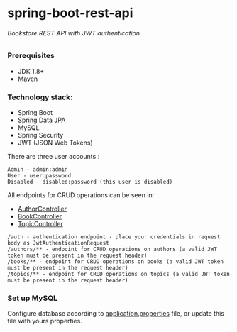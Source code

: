 # spring-boot-rest-api
###### Bookstore REST API with JWT authentication

### Prerequisites
- JDK 1.8+  
- Maven

### Technology stack:
* Spring Boot
* Spring Data JPA
* MySQL
* Spring Security
* JWT (JSON Web Tokens)

There are three user accounts :
```
Admin - admin:admin
User - user:password
Disabled - disabled:password (this user is disabled)
```

All endpoints for CRUD operations can be seen in:
 - [AuthorController](https://github.com/Kvark900/spring-boot-rest-api/blob/master/src/main/java/com/kvark900/api/controller/AuthorController.java#L23)  
 - [BookController](https://github.com/Kvark900/spring-boot-rest-api/blob/master/src/main/java/com/kvark900/api/controller/BookController.java#L21)  
 - [TopicController](https://github.com/Kvark900/spring-boot-rest-api/blob/master/src/main/java/com/kvark900/api/controller/TopicController.java#L18)  
```
/auth - authentication endpoint - place your credentials in request body as JwtAuthenticationRequest 
/authors/** - endpoint for CRUD operations on authors (a valid JWT token must be present in the request header)   
/books/** - endpoint for CRUD operations on books (a valid JWT token must be present in the request header)   
/topics/** - endpoint for CRUD operations on topics (a valid JWT token must be present in the request header)   
```


### Set up MySQL
Configure database according to [application.properties](https://github.com/Kvark900/spring-boot-rest-api/blob/master/src/main/resources/application.properties) file, or update this file with yours properties.

